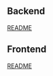 ## Backend
[README](https://github.com/RupasreeH/risk-assessment-app/blob/main/be-risk-assessment/README.md)

## Frontend
[README](https://github.com/RupasreeH/risk-assessment-app/blob/main/fe-risk-assessment/README.md)
